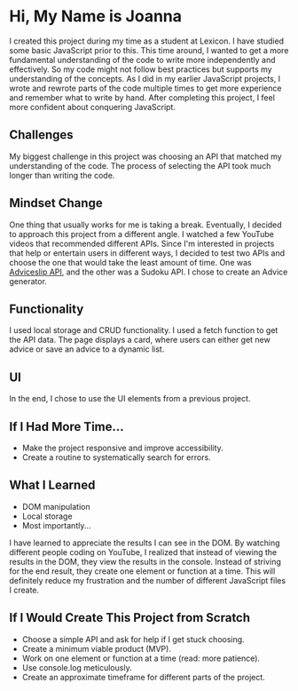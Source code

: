 # Hi, My Name is Joanna

I created this project during my time as a student at Lexicon. I have studied some basic JavaScript prior to this. This time around, I wanted to get a more fundamental understanding of the code to write more independently and effectively. So my code might not follow best practices but supports my understanding of the concepts. As I did in my earlier JavaScript projects, I wrote and rewrote parts of the code multiple times to get more experience and remember what to write by hand. After completing this project, I feel more confident about conquering JavaScript.

## Challenges

My biggest challenge in this project was choosing an API that matched my understanding of the code. The process of selecting the API took much longer than writing the code.
 
## Mindset Change

One thing that usually works for me is taking a break. Eventually, I decided to approach this project from a different angle. I watched a few YouTube videos that recommended different APIs. Since I'm interested in projects that help or entertain users in different ways, I decided to test two APIs and choose the one that would take the least amount of time. One was [Adviceslip API](https://api.adviceslip.com), and the other was a Sudoku API. I chose to create an Advice generator.

## Functionality

I used local storage and CRUD functionality. I used a fetch function to get the API data. The page displays a card, where users can either get new advice or save an advice to a dynamic list.

## UI

In the end, I chose to use the UI elements from a previous project.

## If I Had More Time...

- Make the project responsive and improve accessibility.
- Create a routine to systematically search for errors.

## What I Learned

- DOM manipulation
- Local storage
- Most importantly...

I have learned to appreciate the results I can see in the DOM. By watching different people coding on YouTube, I realized that instead of viewing the results in the DOM, they view the results in the console. Instead of striving for the end result, they create one element or function at a time. This will definitely reduce my frustration and the number of different JavaScript files I create.

## If I Would Create This Project from Scratch

- Choose a simple API and ask for help if I get stuck choosing.
- Create a minimum viable product (MVP).
- Work on one element or function at a time (read: more patience).
- Use console.log meticulously.
- Create an approximate timeframe for different parts of the project.


